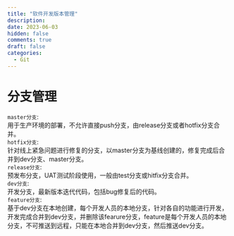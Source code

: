 ```yaml
---
title: "软件开发版本管理"
description: 
date: 2023-06-03
hidden: false
comments: true
draft: false
categories:
  - Git
---
```



# 分支管理
`master分支`:   
用于生产环境的部署，不允许直接push分支，由release分支或者hotfix分支合并。    
`hotfix分支`:  
针对线上紧急问题进行修复的分支，以master分支为基线创建的，修复完成后合并到dev分支、master分支。    
`release分支`:   
预发布分支，UAT测试阶段使用，一般由test分支或hitfix分支合并。    
`dev分支`:   
开发分支，最新版本迭代代码，包括bug修复后的代码。    
`feature分支`:   
基于dev分支在本地创建，每个开发人员的本地分支，针对各自的功能进行开发，开发完成合并到dev分支，并删除该fearure分支，feature是每个开发人员的本地分支，不可推送到远程，只能在本地合并到dev分支，然后推送dev分支。   
